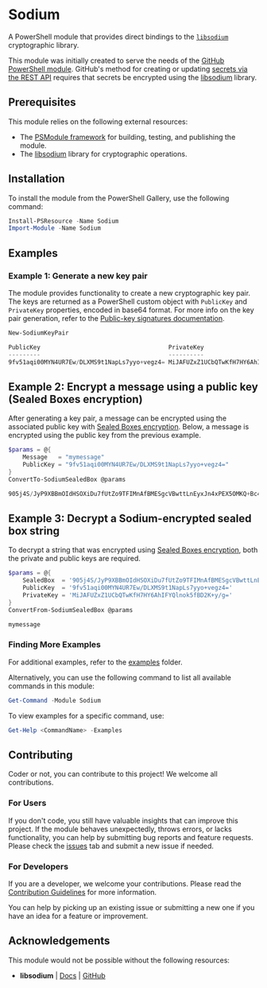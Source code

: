 # Sodium

A PowerShell module that provides direct bindings to the [`libsodium`](https://github.com/jedisct1/libsodium) cryptographic library.

This module was initially created to serve the needs of the [GitHub PowerShell module](https://github.com/PSModule/GitHub).
GitHub's method for creating or updating [secrets via the REST API](https://docs.github.com/en/rest/guides/encrypting-secrets-for-the-rest-api?apiVersion=2022-11-28#example-encrypting-a-secret-using-c)
requires that secrets be encrypted using the [libsodium](https://github.com/jedisct1/libsodium) library.

## Prerequisites

This module relies on the following external resources:

- The [PSModule framework](https://github.com/PSModule) for building, testing, and publishing the module.
- The [libsodium](https://github.com/jedisct1/libsodium) library for cryptographic operations.

## Installation

To install the module from the PowerShell Gallery, use the following command:

```powershell
Install-PSResource -Name Sodium
Import-Module -Name Sodium
```

## Examples

### Example 1: Generate a new key pair

The module provides functionality to create a new cryptographic key pair.
The keys are returned as a PowerShell custom object with `PublicKey` and `PrivateKey` properties, encoded in base64 format.
For more info on the key pair generation, refer to the [Public-key signatures documentation](https://doc.libsodium.org/public-key_cryptography/public-key_signatures).

```powershell
New-SodiumKeyPair

PublicKey                                    PrivateKey
---------                                    ----------
9fv51aqi00MYN4UR7Ew/DLXMS9t1NapLs7yyo+vegz4= MiJAFUZxZ1UCbQTwKfH7HY6AhIFYQlnok5fBD2K+y/g=
```

## Example 2: Encrypt a message using a public key (Sealed Boxes encryption)

After generating a key pair, a message can be encrypted using the associated public key with [Sealed Boxes encryption](https://doc.libsodium.org/public-key_cryptography/sealed_boxes).
Below, a message is encrypted using the public key from the previous example.

```powershell
$params = @{
    Message   = "mymessage"
    PublicKey = "9fv51aqi00MYN4UR7Ew/DLXMS9t1NapLs7yyo+vegz4="
}
ConvertTo-SodiumSealedBox @params

905j4S/JyP9XBBmOIdHSOXiDu7fUtZo9TFIMnAfBMESgcVBwttLnEyxJn4xPEX5OMKQ+Bc4P6Hg=
```

## Example 3: Decrypt a Sodium-encrypted sealed box string

To decrypt a string that was encrypted using [Sealed Boxes encryption](https://doc.libsodium.org/public-key_cryptography/sealed_boxes), both the private and public keys are required.

```powershell
$params = @{
    SealedBox  = '905j4S/JyP9XBBmOIdHSOXiDu7fUtZo9TFIMnAfBMESgcVBwttLnEyxJn4xPEX5OMKQ+Bc4P6Hg='
    PublicKey  = '9fv51aqi00MYN4UR7Ew/DLXMS9t1NapLs7yyo+vegz4='
    PrivateKey = 'MiJAFUZxZ1UCbQTwKfH7HY6AhIFYQlnok5fBD2K+y/g='
}
ConvertFrom-SodiumSealedBox @params

mymessage
```

### Finding More Examples

For additional examples, refer to the [examples](examples) folder.

Alternatively, you can use the following command to list all available commands in this module:

```powershell
Get-Command -Module Sodium
```

To view examples for a specific command, use:

```powershell
Get-Help <CommandName> -Examples
```

## Contributing

Coder or not, you can contribute to this project! We welcome all contributions.

### For Users

If you don't code, you still have valuable insights that can improve this project.
If the module behaves unexpectedly, throws errors, or lacks functionality, you can help by submitting bug reports and feature requests.
Please check the [issues](https://github.com/PSModule/Sodium/issues) tab and submit a new issue if needed.

### For Developers

If you are a developer, we welcome your contributions.
Please read the [Contribution Guidelines](CONTRIBUTING.md) for more information.

You can help by picking up an existing issue or submitting a new one if you have an idea for a feature or improvement.

## Acknowledgements

This module would not be possible without the following resources:

- **libsodium** | [Docs](https://doc.libsodium.org/) | [GitHub](https://github.com/jedisct1/libsodium)
